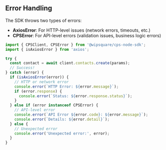 ## Error Handling

The SDK throws two types of errors:

- **AxiosError**: For HTTP-level issues (network errors, timeouts, etc.)
- **CPSError**: For API-level errors (validation issues, business logic errors)

```typescript
import { CPSClient, CPSError } from '@wipsquare/cps-node-sdk';
import { isAxiosError } from 'axios';

try {
  const contact = await client.contacts.create(params);
  // Success!
} catch (error) {
  if (isAxiosError(error)) {
    // HTTP or network error
    console.error(`HTTP Error: ${error.message}`);
    if (error.response) {
      console.error(`Status: ${error.response.status}`);
    }
  } else if (error instanceof CPSError) {
    // API-level error
    console.error(`API Error ${error.code}: ${error.message}`);
    console.error(`Details: ${error.detail}`);
  } else {
    // Unexpected error
    console.error('Unexpected error:', error);
  }
}
